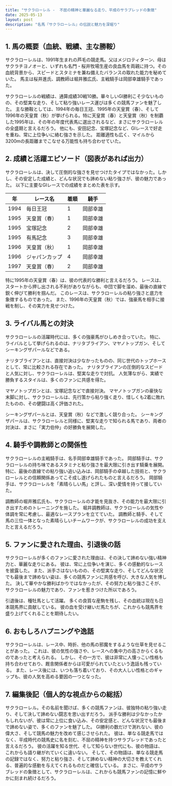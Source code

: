 ```yaml
---
title: "サクラローレル -  不屈の精神と華麗なる走り、平成のサラブレッドの象徴"
date: 2025-05-13
layout: post
description: "名馬『サクラローレル』の伝説と魅力を深堀り"
---
```


## 1. 馬の概要（血統、戦績、主な勝鞍）

サクラローレルは、1991年生まれの芦毛の競走馬。父はメジロティターン、母はサクラチヨノオーと、いずれも名門・桜井牧場生産の良血馬を両親に持つ。その血統背景から、スピードとスタミナを兼ね備えたバランスの取れた能力を秘めていた。  馬主は桜井進氏、調教師は堀井雅広氏、主戦騎手は岡部幸雄騎手であった。

サクラローレルの戦績は、通算成績30戦10勝。華々しいGI勝利こそ少ないものの、その堅実な走り、そして粘り強いレース運びは多くの競馬ファンを魅了した。  主な勝鞍としては、1994年の毎日王冠、1995年の天皇賞（春）、そして1996年の天皇賞（秋）が挙げられる。特に天皇賞（春）と天皇賞（秋）を制覇した1995年は、その年の年度代表馬に選出されるなど、まさにサクラローレルの全盛期と言えるだろう。  他にも、安田記念、宝塚記念など、GIレースで好走を重ね、常に上位争いに絡む強さを示した。  距離適性も広く、マイルから3200mの長距離までこなせる万能性も持ち合わせていた。


## 2. 成績と活躍エピソード（図表があれば出力）

サクラローレルは、決して圧倒的な強さを見せつけたタイプではなかった。しかし、その安定した成績と、どんな状況でも諦めない粘り強さが、彼の魅力であった。  以下に主要なGIレースでの成績をまとめた表を示す。

| 年 | レース名          | 着順 | 騎手     |
|---|-----------------|-----|----------|
| 1994 | 毎日王冠          | 1   | 岡部幸雄 |
| 1995 | 天皇賞（春）      | 1   | 岡部幸雄 |
| 1995 | 宝塚記念          | 2   | 岡部幸雄 |
| 1995 | 有馬記念          | 3   | 岡部幸雄 |
| 1996 | 天皇賞（秋）      | 1   | 岡部幸雄 |
| 1996 | ジャパンカップ     | 4   | 岡部幸雄 |
| 1997 | 天皇賞（春）      | 2   | 岡部幸雄 |


特に1995年の天皇賞（春）は、彼の代表的な勝利と言えるだろう。  レースは、スタートから押し出される不利がありながらも、中団で脚を溜め、最後の直線で鋭く伸びて勝利を掴んだ。  このレースは、サクラローレルの粘り強さと底力を象徴するものであった。  また、1996年の天皇賞（秋）では、強豪馬を相手に接戦を制し、その実力を見せつけた。


## 3. ライバル馬との対決

サクラローレルの活躍時代には、多くの強豪馬がひしめき合っていた。  特に、ライバルとして挙げられるのは、ナリタブライアン、マヤノトップガン、そしてシーキングザパールなどである。

ナリタブライアンとは、直接対決は少なかったものの、同じ世代のトップホースとして、常に比較される存在であった。  ナリタブライアンの圧倒的なスピードと人気に対し、サクラローレルは、堅実な走りで対抗。  人気薄ながら、実績で勝負するスタイルは、多くのファンに共感を得た。

マヤノトップガンとは、宝塚記念などで直接対決。  マヤノトップガンの豪快な末脚に対し、サクラローレルは、先行策から粘り強く走り、惜しくも2着に敗れたものの、その健闘は高く評価された。

シーキングザパールとは、天皇賞（秋）などで激しく競り合った。  シーキングザパールは、サクラローレルと同様に、堅実な走りで知られる馬であり、両者の対決は、まさに「実力伯仲」の好勝負を展開した。


## 4. 騎手や調教師との関係性

サクラローレルの主戦騎手は、名手岡部幸雄騎手であった。  岡部騎手は、サクラローレルの持ち味であるスタミナと粘り強さを最大限に引き出す騎乗を展開。  特に、最後の直線での粘り強い追い込みは、岡部騎手の卓越した技術と、サクラローレルとの信頼関係あってこそ成し遂げられたものと言えるだろう。  岡部騎手は、サクラローレルを「素晴らしい馬」と評し、深い愛情を持って接していた。

調教師の堀井雅広氏も、サクラローレルの才能を見抜き、その能力を最大限に引き出すためのトレーニングを施した。  堀井調教師は、サクラローレルの気性や体調を常に考慮し、最適なレースプランを立てていた。  調教師と騎手、そして馬の三位一体となった素晴らしいチームワークが、サクラローレルの成功を支えたと言えるだろう。


## 5. ファンに愛された理由、引退後の話

サクラローレルが多くのファンに愛された理由は、その決して諦めない強い精神力と、華麗な走りにある。  彼は、常に上位争いを演じ、多くの感動的なレースを披露した。  また、派手さはないものの、その堅実な走り、そしてどんな状況でも最後まで諦めない姿は、多くの競馬ファンに共感を呼び、大きな人気を博した。  決して華やかな勝利ばかりではなかったが、その努力と粘り強さこそが、サクラローレルの魅力であり、ファンを惹きつけた所以であろう。

引退後は、種牡馬として活躍。  多くの良質な産駒を残し、その血統は現在も日本競馬界に貢献している。  彼の血を受け継いだ馬たちが、これからも競馬界を盛り上げてくれることを期待したい。


## 6. おもしろハプニングや逸話

サクラローレルは、レース中、時折、他の馬の邪魔をするような仕草を見せることがあった。  これは、彼の気性の強さや、レースへの集中力の高さからくるものであったと考えられる。  しかし、その一方で、彼は非常に人懐っこい性格も持ち合わせており、厩舎関係者からは可愛がられていたという逸話も残っている。  また、レース後には、いつも落ち着いており、その大人しい性格とのギャップも、彼の人気を高める要因の一つとなった。


## 7. 編集後記（個人的な視点からの総括）

サクラローレル。その名前を聞けば、多くの競馬ファンは、彼独特の粘り強い走り、そして決して諦めない闘志を思い出すだろう。  派手な勝利は少なかったかもしれないが、彼は常に上位に食い込み、その安定感と、どんな状況でも最後まで諦めない姿で、多くのファンを魅了した。  GI勝利の数だけで測れない、彼の偉大さ、そして競馬の魅力を改めて感じさせられた。  彼は、単なる競走馬ではなく、平成時代の競馬史に名を刻む、不屈の精神を持つサラブレッドであったと言えるだろう。  彼の活躍を知る世代、そして知らない世代にも、彼の物語は、これからも語り継がれていくに違いない。  そして、その物語は、単なる競走馬の記録ではなく、努力と粘り強さ、そして諦めない精神の大切さを教えてくれる、普遍的な感動を与えてくれるものだと確信している。  まさに、平成のサラブレッドの象徴として、サクラローレルは、これからも競馬ファンの記憶に鮮やかに刻まれ続けるだろう。
